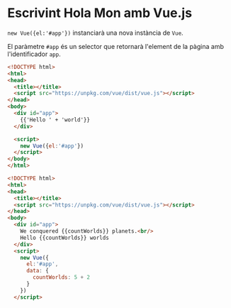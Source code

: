 Escrivint Hola Mon amb Vue.js
========================

`new Vue({el:'#app'})` instanciarà una nova instància de `Vue`.

El paràmetre `#app` és un selector que retornarà l'element de la pàgina amb l'identificador `app`.

```html
<!DOCTYPE html>
<html>
<head>
  <title></title>
  <script src="https://unpkg.com/vue/dist/vue.js"></script>
</head>
<body>
  <div id="app">
    {{'Hello ' + 'world'}}
  </div>

  <script>
    new Vue({el:'#app'})
  </script>
</body>
</html>
```

```html
<!DOCTYPE html>
<html>
<head>
  <title></title>
  <script src="https://unpkg.com/vue/dist/vue.js"></script>
</head>
<body>
  <div id="app">
    We conquered {{countWorlds}} planets.<br/>
    Hello {{countWorlds}} worlds
  </div>
  <script>
    new Vue({
      el:'#app',
      data: {
        countWorlds: 5 + 2
      }
    })
  </script>
```